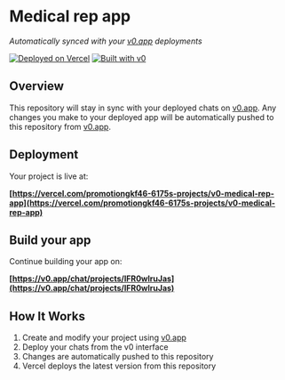 # Medical rep app

*Automatically synced with your [v0.app](https://v0.app) deployments*

[![Deployed on Vercel](https://img.shields.io/badge/Deployed%20on-Vercel-black?style=for-the-badge&logo=vercel)](https://vercel.com/promotiongkf46-6175s-projects/v0-medical-rep-app)
[![Built with v0](https://img.shields.io/badge/Built%20with-v0.app-black?style=for-the-badge)](https://v0.app/chat/projects/lFR0wlruJas)

## Overview

This repository will stay in sync with your deployed chats on [v0.app](https://v0.app).
Any changes you make to your deployed app will be automatically pushed to this repository from [v0.app](https://v0.app).

## Deployment

Your project is live at:

**[https://vercel.com/promotiongkf46-6175s-projects/v0-medical-rep-app](https://vercel.com/promotiongkf46-6175s-projects/v0-medical-rep-app)**

## Build your app

Continue building your app on:

**[https://v0.app/chat/projects/lFR0wlruJas](https://v0.app/chat/projects/lFR0wlruJas)**

## How It Works

1. Create and modify your project using [v0.app](https://v0.app)
2. Deploy your chats from the v0 interface
3. Changes are automatically pushed to this repository
4. Vercel deploys the latest version from this repository